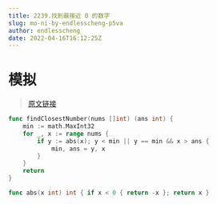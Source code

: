 ```yaml
---
title: 2239.找到最接近 0 的数字
slug: mo-ni-by-endlesscheng-p5va
author: endlesscheng
date: 2022-04-16T16:12:25Z
---
```

# 模拟
 
> [原文链接](https://leetcode.cn/problems/find-closest-number-to-zero/solution/mo-ni-by-endlesscheng-p5va)
```go
func findClosestNumber(nums []int) (ans int) {
	min := math.MaxInt32
	for _, x := range nums {
		if y := abs(x); y < min || y == min && x > ans {
			min, ans = y, x
		}
	}
	return
}

func abs(x int) int { if x < 0 { return -x }; return x }
```
